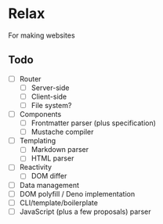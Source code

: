 # Relax

For making websites

## Todo

- [ ] Router
  - [ ] Server-side
  - [ ] Client-side
  - [ ] File system?
- [ ] Components
  - [ ] Frontmatter parser (plus specification)
  - [ ] Mustache compiler
- [ ] Templating
  - [ ] Markdown parser
  - [ ] HTML parser
- [ ] Reactivity
  - [ ] DOM differ
- [ ] Data management
- [ ] DOM polyfill / Deno implementation
- [ ] CLI/template/boilerplate
- [ ] JavaScript (plus a few proposals) parser

